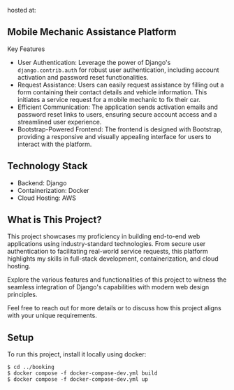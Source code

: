 hosted at:


## Mobile Mechanic Assistance Platform

Key Features
* User Authentication: Leverage the power of Django's `django.contrib.auth` for robust user authentication, including account activation and password reset functionalities.
* Request Assistance: Users can easily request assistance by filling out a form containing their contact details and vehicle information. This initiates a service request for a mobile mechanic to fix their car.
* Efficient Communication: The application sends activation emails and password reset links to users, ensuring secure account access and a streamlined user experience.
* Bootstrap-Powered Frontend: The frontend is designed with Bootstrap, providing a responsive and visually appealing interface for users to interact with the platform.

## Technology Stack
* Backend: Django  
* Containerization: Docker
* Cloud Hosting: AWS
  
## What is This Project?

This project showcases my proficiency in building end-to-end web applications using industry-standard technologies. From secure user authentication to facilitating real-world service requests, this platform highlights my skills in full-stack development, containerization, and cloud hosting.

Explore the various features and functionalities of this project to witness the seamless integration of Django's capabilities with modern web design principles.

Feel free to reach out for more details or to discuss how this project aligns with your unique requirements.
 
## Setup
To run this project, install it locally using docker:

```
$ cd ../booking
$ docker compose -f docker-compose-dev.yml build
$ docker compose -f docker-compose-dev.yml up
```
